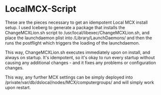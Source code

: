 LocalMCX-Script
===============
These are the pieces necessary to get an idempotent Local MCX install setup.  I used Iceberg to generate a package that installs the ChangeMCXLion.sh script to /usr/local/libexec/ChangeMCXLion.sh, and place the launchdaemon plist into /Library/LaunchDaemons/ and then the runs the postflight which triggers the loading of the launchdaemon.

This way, ChangeMCXLion.sh executes immediately upon on install, and always on startup.  It's idempotent, so it's okay to run every startup without causing any additional changes - and it fixes any problems or configuration changes.

This way, any further MCX settings can be simply deployed into /private/var/db/dslocal/nodes/MCX/computergroups/ and will simply work upon restart.
